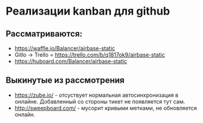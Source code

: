 # Реализации kanban для github

## Рассматриваются:

- https://waffle.io/Balancer/airbase-static
- Gitlo -> Trello = https://trello.com/b/q1817ok9/airbase-static
- https://huboard.com/Balancer/airbase-static

## Выкинутые из рассмотрения

- https://zube.io/ - отсуствует нормальная автосинхронизация в онлайне. Добавленный со стороны тикет не появляется тут сам.
- http://sweepboard.com/ - мусорит кривыми метками, не обновляется онлайн.
